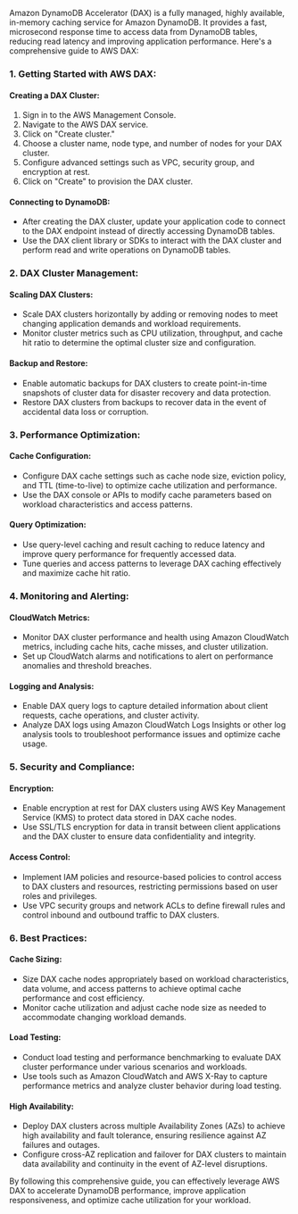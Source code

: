 Amazon DynamoDB Accelerator (DAX) is a fully managed, highly available, in-memory caching service for Amazon DynamoDB. It provides a fast, microsecond response time to access data from DynamoDB tables, reducing read latency and improving application performance. Here's a comprehensive guide to AWS DAX:

### 1. Getting Started with AWS DAX:

#### Creating a DAX Cluster:
1. Sign in to the AWS Management Console.
2. Navigate to the AWS DAX service.
3. Click on "Create cluster."
4. Choose a cluster name, node type, and number of nodes for your DAX cluster.
5. Configure advanced settings such as VPC, security group, and encryption at rest.
6. Click on "Create" to provision the DAX cluster.

#### Connecting to DynamoDB:
- After creating the DAX cluster, update your application code to connect to the DAX endpoint instead of directly accessing DynamoDB tables.
- Use the DAX client library or SDKs to interact with the DAX cluster and perform read and write operations on DynamoDB tables.

### 2. DAX Cluster Management:

#### Scaling DAX Clusters:
- Scale DAX clusters horizontally by adding or removing nodes to meet changing application demands and workload requirements.
- Monitor cluster metrics such as CPU utilization, throughput, and cache hit ratio to determine the optimal cluster size and configuration.

#### Backup and Restore:
- Enable automatic backups for DAX clusters to create point-in-time snapshots of cluster data for disaster recovery and data protection.
- Restore DAX clusters from backups to recover data in the event of accidental data loss or corruption.

### 3. Performance Optimization:

#### Cache Configuration:
- Configure DAX cache settings such as cache node size, eviction policy, and TTL (time-to-live) to optimize cache utilization and performance.
- Use the DAX console or APIs to modify cache parameters based on workload characteristics and access patterns.

#### Query Optimization:
- Use query-level caching and result caching to reduce latency and improve query performance for frequently accessed data.
- Tune queries and access patterns to leverage DAX caching effectively and maximize cache hit ratio.

### 4. Monitoring and Alerting:

#### CloudWatch Metrics:
- Monitor DAX cluster performance and health using Amazon CloudWatch metrics, including cache hits, cache misses, and cluster utilization.
- Set up CloudWatch alarms and notifications to alert on performance anomalies and threshold breaches.

#### Logging and Analysis:
- Enable DAX query logs to capture detailed information about client requests, cache operations, and cluster activity.
- Analyze DAX logs using Amazon CloudWatch Logs Insights or other log analysis tools to troubleshoot performance issues and optimize cache usage.

### 5. Security and Compliance:

#### Encryption:
- Enable encryption at rest for DAX clusters using AWS Key Management Service (KMS) to protect data stored in DAX cache nodes.
- Use SSL/TLS encryption for data in transit between client applications and the DAX cluster to ensure data confidentiality and integrity.

#### Access Control:
- Implement IAM policies and resource-based policies to control access to DAX clusters and resources, restricting permissions based on user roles and privileges.
- Use VPC security groups and network ACLs to define firewall rules and control inbound and outbound traffic to DAX clusters.

### 6. Best Practices:

#### Cache Sizing:
- Size DAX cache nodes appropriately based on workload characteristics, data volume, and access patterns to achieve optimal cache performance and cost efficiency.
- Monitor cache utilization and adjust cache node size as needed to accommodate changing workload demands.

#### Load Testing:
- Conduct load testing and performance benchmarking to evaluate DAX cluster performance under various scenarios and workloads.
- Use tools such as Amazon CloudWatch and AWS X-Ray to capture performance metrics and analyze cluster behavior during load testing.

#### High Availability:
- Deploy DAX clusters across multiple Availability Zones (AZs) to achieve high availability and fault tolerance, ensuring resilience against AZ failures and outages.
- Configure cross-AZ replication and failover for DAX clusters to maintain data availability and continuity in the event of AZ-level disruptions.

By following this comprehensive guide, you can effectively leverage AWS DAX to accelerate DynamoDB performance, improve application responsiveness, and optimize cache utilization for your workload.